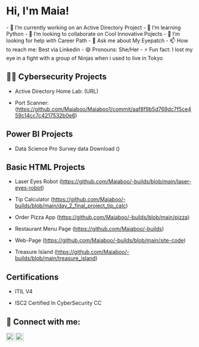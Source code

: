 <h1>Hi, I'm Maia! </h1>
- 🔭 I’m currently working on an Active Directory Project
- 🌱 I’m learning Python
- 👯 I’m looking to collaborate on Cool Innovative Pojects
- 🤔 I’m looking for help with Career Path
- 💬 Ask me about My Eyepatch
- 📫 How to reach me: Best via Linkedin
- 😄 Pronouns: She/Her
- ⚡ Fun fact: I lost my eye in a fight with a group of Ninjas when i used to live in Tokyo

<h2>👨‍💻 Cybersecurity Projects</h2>
  
- Active Directory Home Lab: (URL)

- Port Scanner: (https://github.com/Maiaboo/Maiaboo1/commit/aaf8f9b5d769dc7f5ce459c14cc7c4217532b0e6)

<h2> Power BI Projects </h2>

- Data Science Pro Survey data Download ()

<h2> Basic HTML Projects </h2>

- Laser Eyes Robot (https://github.com/Maiaboo/-builds/blob/main/laser-eyes-robot)

- Tip Calculator (https://github.com/Maiaboo/-builds/blob/main/day_2_final_project_tip_calc)

- Order Pizza App (https://github.com/Maiaboo/-builds/blob/main/pizza)

- Restaurant Menu Page (https://github.com/Maiaboo/-builds)

- Web-Page (https://github.com/Maiaboo/-builds/blob/main/site-code)

- Treasure Island (https://github.com/Maiaboo/-builds/blob/main/treasure_island)



<h2> Certifications</h2>

- ITIL V4

- ISC2 Certified In CyberSecurity CC

<h2> 🤳 Connect with me:</h2>

[<img align="left" alt="Maia_boo | Twitter" width="22px" src="https://cdn.jsdelivr.net/npm/simple-icons@v3/icons/twitter.svg" />][twitter]
[<img align="left" alt="Maia Melissa Young | LinkedIn" width="22px" src="https://cdn.jsdelivr.net/npm/simple-icons@v3/icons/linkedin.svg" />][linkedin]

[twitter]: https://twitter.com/maia_boo
[instagram]: https://www.instagram.com/goodness.maia/
[linkedin]: https://www.linkedin.com/in/maia-y/

<!--
**maiaboo/maiaboo1** is a ✨ _special_ ✨ repository because its `README.md` (this file) appears on your GitHub profile.
<h2>📺 Popular YouTube Videos</h2>

- [Active Directory Home Lab](url)

-->
